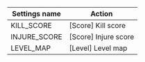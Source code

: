 | Settings name | Action |
|---------------|--------|
| KILL_SCORE | [Score] Kill score |
| INJURE_SCORE | [Score] Injure score |
| LEVEL_MAP | [Level] Level map |
